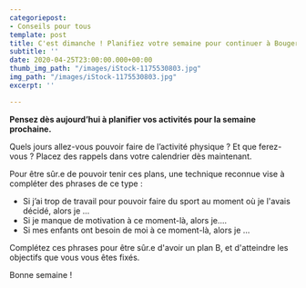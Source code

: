 ```yaml
---
categoriepost:
- Conseils pour tous
template: post
title: C'est dimanche ! Planifiez votre semaine pour continuer à BougerChezVous
subtitle: ''
date: 2020-04-25T23:00:00.000+00:00
thumb_img_path: "/images/iStock-1175530803.jpg"
img_path: "/images/iStock-1175530803.jpg"
excerpt: ''

---
```

**Pensez dès aujourd’hui à planifier vos activités pour la semaine prochaine.**

Quels jours allez-vous pouvoir faire de l’activité physique ? Et que ferez-vous ? Placez des rappels dans votre calendrier dès maintenant.

Pour être sûr.e de pouvoir tenir ces plans, une technique reconnue vise à compléter des phrases de ce type :

* Si j’ai trop de travail pour pouvoir faire du sport au moment où je l'avais décidé, alors je …
* Si je manque de motivation à ce moment-là, alors je....
* Si mes enfants ont besoin de moi à ce moment-là, alors je …

Complétez ces phrases pour être sûr.e d'avoir un plan B, et d'atteindre les objectifs que vous vous êtes fixés.

Bonne semaine !